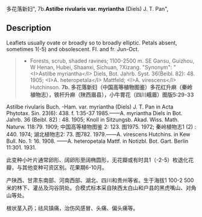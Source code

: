 多花落新妇",
7b.**Astilbe rivularis var. myriantha** (Diels) J. T. Pan",

## Description
Leaflets usually ovate or broadly so to broadly elliptic. Petals absent, sometimes 1(-5) and obsolescent. Fl. and fr. Jun-Oct.

> * Forests, scrub, shaded ravines; 1100-2500 m. SE Gansu, Guizhou, W Henan, Hubei, Shaanxi, Sichuan, ?Xizang.
  "Synonym": "&lt;I&gt;Astilbe myriantha&lt;/I&gt; Diels, Bot. Jahrb. Syst. 36(Beibl. 82): 48. 1905; &lt;I&gt;A. heteropetala&lt;/I&gt; Mattfeld; &lt;I&gt;A. virescens&lt;/I&gt; Hutchinson.
**7b. 多花落新妇（中国高等植物图鉴）多花红升麻（秦岭植物志），铁杆升麻（陕西眉县），小牛胃花（四川峨眉）图版5:29-33**

Astilbe rivularis Buch. -Ham. var. myriantha (Diels) J. T. Pan in Acta Phytotax. Sin. 23(6): 438. f. 1:35-37 1985.——A. myriantha Diels in Bot. Jahrb. 36 (Beibl. 82) : 48. 1905; Knoll in Sitzungsb. Akad. Wiss. Math. Naturw. 118:79. 1909; 中国高等植物图鉴 2: 123. 图1975. 1972; 秦岭植物志1 (2) : 440. 1974; 湖北植物志2: 73. 图782. 1979.——A. virescens Hutchins. in Kew Bull. No. 1: 16. 1908. ——A. heteropetala Mattf. in Notizbl. Bot. Gart. Berlin 11:301. 1931.

此变种小叶片通常卵形、阔卵形至阔椭圆形，无花瓣或有时具1（-2-5）枚退化花瓣，与其他变种可资区别。花果期6-10月。

产陕西、甘肃东南部、河南西部、湖北、四川和贵州等省。生于海拔1 100-2 500米的林下、灌丛及沟谷阴处。合模式标本采自陕西太白山和户县的黑虎嘴山、对角山等处。

根状茎入药；祛风镇痛，治伤风感冒、头痛、偏头痛等。
